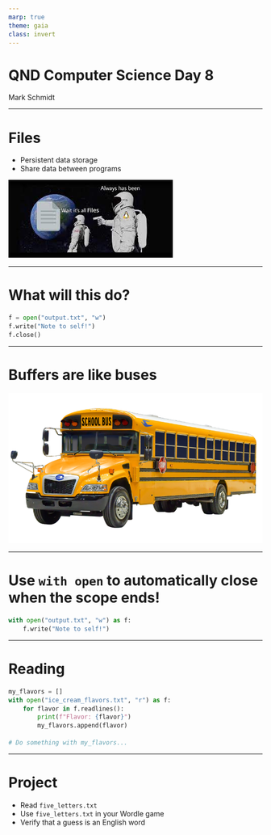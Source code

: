 ```yaml
---
marp: true
theme: gaia
class: invert
---
```


# QND Computer Science Day 8
Mark Schmidt

--- 

# Files

- Persistent data storage
- Share data between programs

![bg right height:60%](../assets/all-files.jpeg)

---

# What will this do?

```python
f = open("output.txt", "w")
f.write("Note to self!")
f.close()

```

<!-- -->
<!-- What happens if we don't close? -->
<!-- Why didn't it write out to file? -->
<!-- We'll talk about that "w" flag -->
<!-- Files have an internal buffer -->

--- 

# Buffers are like buses

![](../assets/bus.png)


---

# Use `with open` to automatically close when the scope ends!

```python
with open("output.txt", "w") as f:
    f.write("Note to self!")
```
---

# Reading 

```python
my_flavors = []
with open("ice_cream_flavors.txt", "r") as f:
    for flavor in f.readlines():
        print(f"Flavor: {flavor}")
        my_flavors.append(flavor)

# Do something with my_flavors...

```


---

# Project

- Read `five_letters.txt`
- Use `five_letters.txt` in your Wordle game
- Verify that a guess is an English word